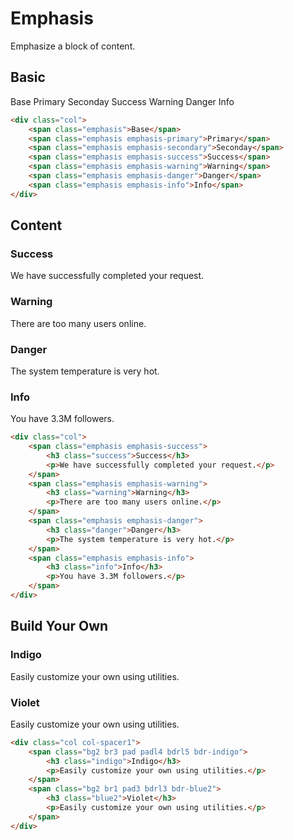 # Emphasis
Emphasize a block of content.

## Basic
<div class="col">
    <span class="emphasis">Base</span>
    <span class="emphasis emphasis-primary">Primary</span>
    <span class="emphasis emphasis-secondary">Seconday</span>
    <span class="emphasis emphasis-success">Success</span>
    <span class="emphasis emphasis-warning">Warning</span>
    <span class="emphasis emphasis-danger">Danger</span>
    <span class="emphasis emphasis-info">Info</span>
</div>

```html
<div class="col">
    <span class="emphasis">Base</span>
    <span class="emphasis emphasis-primary">Primary</span>
    <span class="emphasis emphasis-secondary">Seconday</span>
    <span class="emphasis emphasis-success">Success</span>
    <span class="emphasis emphasis-warning">Warning</span>
    <span class="emphasis emphasis-danger">Danger</span>
    <span class="emphasis emphasis-info">Info</span>
</div>
```

## Content
<div class="col">
    <span class="emphasis emphasis-success">
        <h3 class="success">Success</h3>
        <p>We have successfully completed your request.</p>
    </span>
    <span class="emphasis emphasis-warning">
        <h3 class="warning">Warning</h3>
        <p>There are too many users online.</p>
    </span>
    <span class="emphasis emphasis-danger">
        <h3 class="danger">Danger</h3>
        <p>The system temperature is very hot.</p>
    </span>
    <span class="emphasis emphasis-info">
        <h3 class="info">Info</h3>
        <p>You have 3.3M followers.</p>
    </span>
</div>

```html
<div class="col">
    <span class="emphasis emphasis-success">
        <h3 class="success">Success</h3>
        <p>We have successfully completed your request.</p>
    </span>
    <span class="emphasis emphasis-warning">
        <h3 class="warning">Warning</h3>
        <p>There are too many users online.</p>
    </span>
    <span class="emphasis emphasis-danger">
        <h3 class="danger">Danger</h3>
        <p>The system temperature is very hot.</p>
    </span>
    <span class="emphasis emphasis-info">
        <h3 class="info">Info</h3>
        <p>You have 3.3M followers.</p>
    </span>
</div>
```

## Build Your Own
<div class="col col-spacer1">
    <span class="bg2 br3 pad padl4 bdrl5 bdr-indigo">
        <h3 class="indigo">Indigo</h3>
        <p>Easily customize your own using utilities.</p>
    </span>
    <span class="bg2 br1 pad3 bdrl3 bdr-blue2">
        <h3 class="blue2">Violet</h3>
        <p>Easily customize your own using utilities.</p>
    </span>
</div>

```html
<div class="col col-spacer1">
    <span class="bg2 br3 pad padl4 bdrl5 bdr-indigo">
        <h3 class="indigo">Indigo</h3>
        <p>Easily customize your own using utilities.</p>
    </span>
    <span class="bg2 br1 pad3 bdrl3 bdr-blue2">
        <h3 class="blue2">Violet</h3>
        <p>Easily customize your own using utilities.</p>
    </span>
</div>
```
